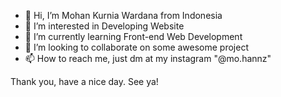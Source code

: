 - 👋 Hi, I’m Mohan Kurnia Wardana from Indonesia
- 👀 I’m interested in Developing Website
- 🌱 I’m currently learning Front-end Web Development
- 💞️ I’m looking to collaborate on some awesome project
- 📫 How to reach me, just dm at my instagram "@mo.hannz" 

Thank you, have a nice day. See ya!

<!---
mohankurnia/mohankurnia is a ✨ special ✨ repository because its `README.md` (this file) appears on your GitHub profile.
You can click the Preview link to take a look at your changes.
--->
